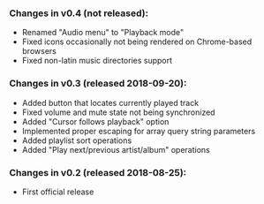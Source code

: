 ### Changes in v0.4 (not released):
- Renamed "Audio menu" to "Playback mode"
- Fixed icons occasionally not being rendered on Chrome-based browsers
- Fixed non-latin music directories support

### Changes in v0.3 (released 2018-09-20):
- Added button that locates currently played track
- Fixed volume and mute state not being synchronized
- Added "Cursor follows playback" option
- Implemented proper escaping for array query string parameters
- Added playlist sort operations
- Added "Play next/previous artist/album" operations

### Changes in v0.2 (released 2018-08-25):
- First official release
